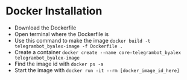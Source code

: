 <h1>Docker Installation</h1>
<ul>
    <li>Download the Dockerfile</li>
    <li>Open terminal where the Dockerfile is</li>
    <li>Use this command to make the image <code>docker build -t telegrambot_byalex-image -f Dockerfile .</code></li>
    <li>Create a container <code>docker create --name core-telegrambot_byalex telegrambot_byalex-image</code></li>
    <li>Find the image id with <code>docker ps -a</code></li>
    <li>Start the image with <code>docker run -it --rm [docker_image_id_here]</code></li>
</ul>

